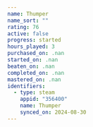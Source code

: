 ```yaml
---
name: Thumper
name_sort: ""
rating: 76
active: false
progress: started
hours_played: 3
purchased_on: .nan
started_on: .nan
beaten_on: .nan
completed_on: .nan
mastered_on: .nan
identifiers:
  - type: steam
    appid: "356400"
    name: Thumper
    synced_on: 2024-08-30
---
```

